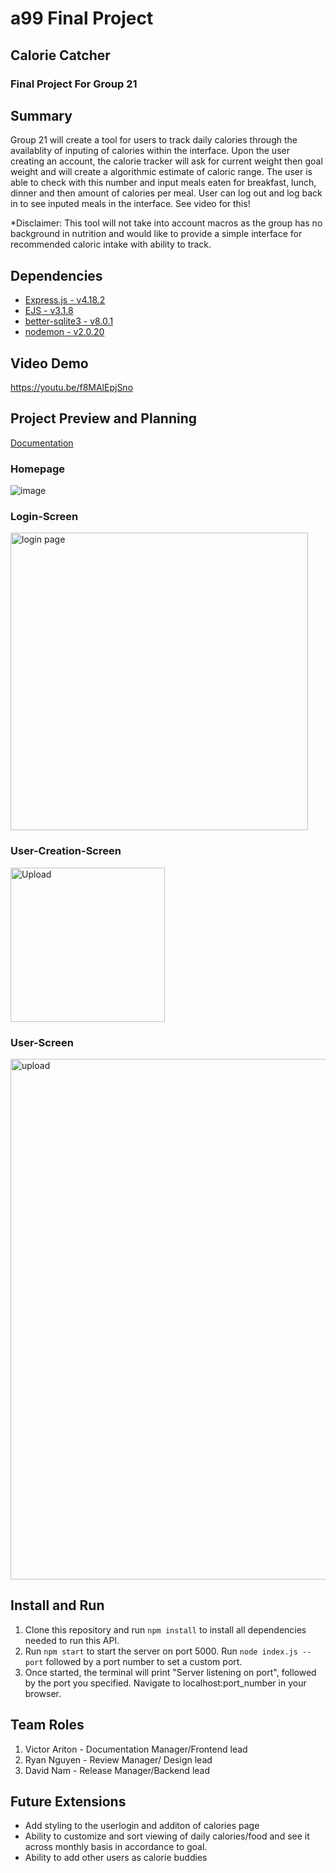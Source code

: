 # a99 Final Project 
 
## Calorie Catcher

### Final Project For Group 21

## Summary 
Group 21 will create a tool for users to track daily calories through the availablity of inputing of calories within the interface. Upon the user creating an account, the calorie tracker will ask for current weight then goal weight and will create a algorithmic estimate of caloric range. The user is able to check with this number and input meals eaten for breakfast, lunch, dinner and then amount of calories per meal. User can log out and log back in to see inputed meals in the interface. See video for this!

*Disclaimer: This tool will not take into account macros as the group has no background in nutrition and would like to provide a simple interface for recommended caloric intake with ability to track.



## Dependencies
+ [Express.js - v4.18.2](https://expressjs.com/)
+ [EJS - v3.1.8](https://ejs.co/)
+ [better-sqlite3 - v8.0.1](https://www.npmjs.com/package/better-sqlite3)
+ [nodemon - v2.0.20](https://www.npmjs.com/package/nodemon)

## Video Demo
https://youtu.be/f8MAlEpjSno

## Project Preview and Planning
[Documentation](https://github.com/comp426-2022-fall/a99-final-project-group-21/tree/main/Documentation)

### Homepage 
![image](https://user-images.githubusercontent.com/69809296/206363143-62ac9b74-05ce-4769-94ae-dbf31da052d5.png)

### Login-Screen
<img width="476" alt="login page" src="https://user-images.githubusercontent.com/69809296/206360239-69bc7b47-1a8a-4baa-87de-e6710112bbc3.png">

### User-Creation-Screen
<img width="247" alt="Upload" src="https://user-images.githubusercontent.com/69809296/206363613-c9fce1a5-de5e-4dc6-836e-dcba7ae31398.png">

### User-Screen
<img width="833" alt="upload" src="https://user-images.githubusercontent.com/69809296/206380738-80a775ea-31ad-467a-af68-ba147563c3d1.png">




## Install and Run

1. Clone this repository and run `npm install` to install all dependencies needed to run this API.
2. Run `npm start` to start the server on port 5000. Run `node index.js --port` followed by a port number to set a custom port.
3. Once started, the terminal will print "Server listening on port", followed by the port you specified. Navigate to localhost:port_number  in your browser.

## Team Roles

1. Victor Ariton - Documentation Manager/Frontend lead
2. Ryan Nguyen - Review Manager/ Design lead
3. David Nam - Release Manager/Backend lead

## Future Extensions
+ Add styling to the userlogin and additon of calories page 
+ Ability to customize and sort viewing of daily calories/food and see it across monthly basis in accordance to goal.
+ Ability to add other users as calorie buddies 

